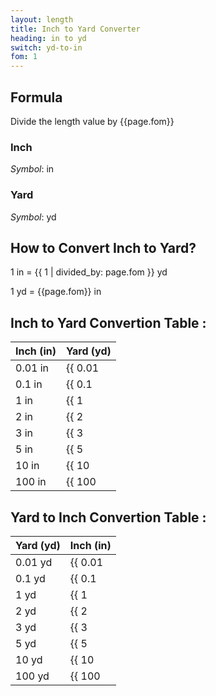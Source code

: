 ```yaml
---
layout: length
title: Inch to Yard Converter
heading: in to yd
switch: yd-to-in
fom: 1
---
```


## Formula
Divide the length value by {{page.fom}}

### Inch
*Symbol*: in

### Yard
*Symbol*: yd

## How to Convert Inch to Yard?
1 in = {{ 1 | divided_by: page.fom }} yd

1 yd = {{page.fom}} in

## Inch to Yard Convertion Table :

| Inch (in) | Yard (yd) |
| ---- | ---- |
| 0.01 in | {{ 0.01 | divided_by: page.fom | round: 5 }} yd |
| 0.1 in | {{ 0.1 | divided_by: page.fom | round: 5 }} yd |
| 1 in | {{ 1 | divided_by: page.fom | round: 5 }} yd |
| 2 in | {{ 2 | divided_by: page.fom | round: 5 }} yd |
| 3 in | {{ 3 | divided_by: page.fom | round: 5 }} yd |
| 5 in | {{ 5 | divided_by: page.fom | round: 5 }} yd |
| 10 in | {{ 10 | divided_by: page.fom | round: 5 }} yd |
| 100 in | {{ 100 | divided_by: page.fom | round: 5 }} yd |

## Yard to Inch Convertion Table :

| Yard (yd) | Inch (in) |
| ---- | ---- |
| 0.01 yd | {{ 0.01 | times: page.fom | round: 5 }} in |
| 0.1 yd | {{ 0.1 | times: page.fom | round: 5 }} in |
| 1 yd | {{ 1 | times: page.fom | round: 5 }} in |
| 2 yd | {{ 2 | times: page.fom | round: 5 }} in |
| 3 yd | {{ 3 | times: page.fom | round: 5 }} in |
| 5 yd | {{ 5 | times: page.fom | round: 5 }} in |
| 10 yd | {{ 10 | times: page.fom | round: 5 }} in |
| 100 yd | {{ 100 | times: page.fom | round: 5 }} in |

<script>
selectInput[4].selected = true
selectOutput[6].selected = true
</script>

